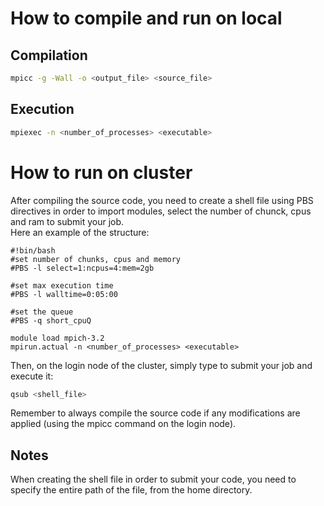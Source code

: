 # How to compile and run on local

## Compilation
```bash
mpicc -g -Wall -o <output_file> <source_file>
```

## Execution
```bash
mpiexec -n <number_of_processes> <executable>
```

# How to run on cluster

After compiling the source code, you need to create a shell file
using PBS directives in order to import modules, select the number
of chunck, cpus and ram to submit your job.<br/>
Here an example of the structure:

```shell
#!bin/bash
#set number of chunks, cpus and memory
#PBS -l select=1:ncpus=4:mem=2gb

#set max execution time
#PBS -l walltime=0:05:00

#set the queue
#PBS -q short_cpuQ

module load mpich-3.2
mpirun.actual -n <number_of_processes> <executable>
```

Then, on the login node of the cluster, simply type to submit your job
and execute it:

```bash
qsub <shell_file>
```

Remember to always compile the source code if any modifications are applied (using the mpicc command on the login node).

## Notes
When creating the shell file in order to submit your code, you need to specify the entire path of the file, from the home directory.